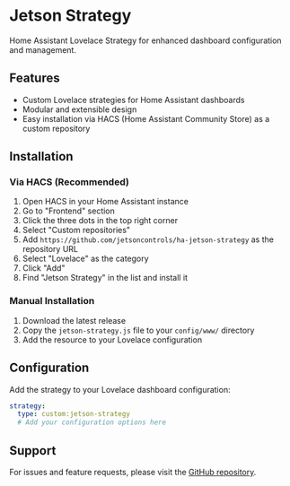# Jetson Strategy

Home Assistant Lovelace Strategy for enhanced dashboard configuration and management.

## Features

- Custom Lovelace strategies for Home Assistant dashboards
- Modular and extensible design
- Easy installation via HACS (Home Assistant Community Store) as a custom repository

## Installation

### Via HACS (Recommended)

1. Open HACS in your Home Assistant instance
2. Go to "Frontend" section
3. Click the three dots in the top right corner
4. Select "Custom repositories"
5. Add `https://github.com/jetsoncontrols/ha-jetson-strategy` as the repository URL
6. Select "Lovelace" as the category
7. Click "Add"
8. Find "Jetson Strategy" in the list and install it

### Manual Installation

1. Download the latest release
2. Copy the `jetson-strategy.js` file to your `config/www/` directory
3. Add the resource to your Lovelace configuration

## Configuration

Add the strategy to your Lovelace dashboard configuration:

```yaml
strategy:
  type: custom:jetson-strategy
  # Add your configuration options here
```

## Support

For issues and feature requests, please visit the [GitHub repository](https://github.com/jetsoncontrols/ha-jetson-strategy).